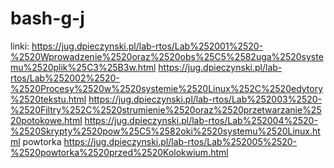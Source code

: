 # bash-g-j

linki:
https://jug.dpieczynski.pl/lab-rtos/Lab%252001%2520-%2520Wprowadzenie%2520oraz%2520obs%25C5%2582uga%2520systemu%2520plik%25C3%25B3w.html
https://jug.dpieczynski.pl/lab-rtos/Lab%252002%2520-%2520Procesy%2520w%2520systemie%2520Linux%252C%2520edytory%2520tekstu.html
https://jug.dpieczynski.pl/lab-rtos/Lab%252003%2520-%2520Filtry%252C%2520strumienie%2520oraz%2520przetwarzanie%2520potokowe.html
https://jug.dpieczynski.pl/lab-rtos/Lab%252004%2520-%2520Skrypty%2520pow%25C5%2582oki%2520systemu%2520Linux.html
powtorka
https://jug.dpieczynski.pl/lab-rtos/Lab%252005%2520-%2520powtorka%2520przed%2520Kolokwium.html
